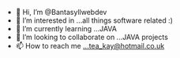 - 👋 Hi, I’m @Bantasyllwebdev
- 👀 I’m interested in ...all things software related :)
- 🌱 I’m currently learning ...JAVA
- 💞️ I’m looking to collaborate on ...JAVA projects
- 📫 How to reach me ...tea_kay@hotmail.co.uk

<!---
Bantasyllwebdev/Bantasyllwebdev is a ✨ special ✨ repository because its `README.md` (this file) appears on your GitHub profile.
You can click the Preview link to take a look at your changes.
--->
